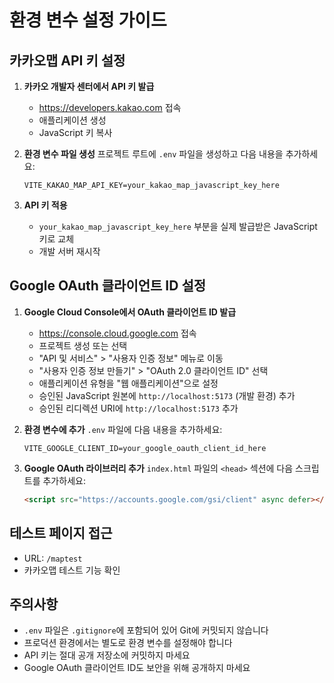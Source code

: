 # 환경 변수 설정 가이드

## 카카오맵 API 키 설정

1. **카카오 개발자 센터에서 API 키 발급**
   - https://developers.kakao.com 접속
   - 애플리케이션 생성
   - JavaScript 키 복사

2. **환경 변수 파일 생성**
   프로젝트 루트에 `.env` 파일을 생성하고 다음 내용을 추가하세요:

   ```
   VITE_KAKAO_MAP_API_KEY=your_kakao_map_javascript_key_here
   ```

3. **API 키 적용**
   - `your_kakao_map_javascript_key_here` 부분을 실제 발급받은 JavaScript 키로 교체
   - 개발 서버 재시작

## Google OAuth 클라이언트 ID 설정

1. **Google Cloud Console에서 OAuth 클라이언트 ID 발급**
   - https://console.cloud.google.com 접속
   - 프로젝트 생성 또는 선택
   - "API 및 서비스" > "사용자 인증 정보" 메뉴로 이동
   - "사용자 인증 정보 만들기" > "OAuth 2.0 클라이언트 ID" 선택
   - 애플리케이션 유형을 "웹 애플리케이션"으로 설정
   - 승인된 JavaScript 원본에 `http://localhost:5173` (개발 환경) 추가
   - 승인된 리디렉션 URI에 `http://localhost:5173` 추가

2. **환경 변수에 추가**
   `.env` 파일에 다음 내용을 추가하세요:

   ```
   VITE_GOOGLE_CLIENT_ID=your_google_oauth_client_id_here
   ```

3. **Google OAuth 라이브러리 추가**
   `index.html` 파일의 `<head>` 섹션에 다음 스크립트를 추가하세요:

   ```html
   <script src="https://accounts.google.com/gsi/client" async defer></script>
   ```

## 테스트 페이지 접근

- URL: `/maptest`
- 카카오맵 테스트 기능 확인

## 주의사항

- `.env` 파일은 `.gitignore`에 포함되어 있어 Git에 커밋되지 않습니다
- 프로덕션 환경에서는 별도로 환경 변수를 설정해야 합니다
- API 키는 절대 공개 저장소에 커밋하지 마세요
- Google OAuth 클라이언트 ID도 보안을 위해 공개하지 마세요
